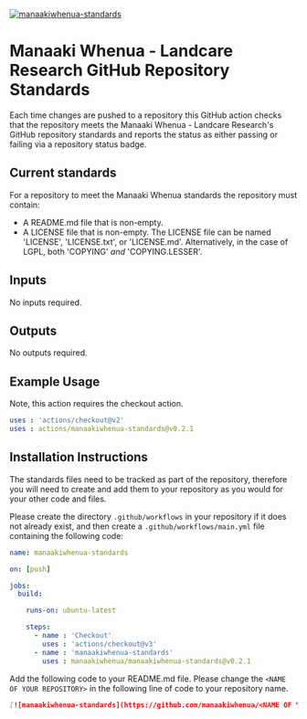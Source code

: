 [![manaakiwhenua-standards](https://github.com/manaakiwhenua/manaakiwhenua-standards/workflows/manaakiwhenua-standards/badge.svg)](https://github.com/manaakiwhenua/manaakiwhenua-standards)

# Manaaki Whenua - Landcare Research GitHub Repository Standards

Each time changes are pushed to a repository this GitHub action checks that the repository meets the Manaaki Whenua - Landcare Research's GitHub repository standards and reports the status as either passing or failing via a repository status badge.

## Current standards

For a repository to meet the Manaaki Whenua standards the repository must contain:

* A README.md file that is non-empty.
* A LICENSE file that is non-empty.  The LICENSE file can be named 'LICENSE', 'LICENSE.txt', or 'LICENSE.md'. Alternatively, in the case of LGPL, both 'COPYING' _and_ 'COPYING.LESSER'.

## Inputs

No inputs required.

## Outputs

No outputs required.

## Example Usage

Note, this action requires the checkout action.

```yaml
uses : 'actions/checkout@v2'
uses : actions/manaakiwhenua-standards@v0.2.1
```

## Installation Instructions

The standards files need to be tracked as part of the repository, therefore you will need to create and add them to your repository as you would for your other code and files.

Please create the directory `.github/workflows` in your repository if it does not already exist, and then create a `.github/workflows/main.yml` file containing the following code:

```yaml
name: manaakiwhenua-standards

on: [push]

jobs:
  build:

    runs-on: ubuntu-latest

    steps:
      - name : 'Checkout'
        uses : 'actions/checkout@v3'
      - name : 'manaakiwhenua-standards'
        uses : manaakiwhenua/manaakiwhenua-standards@v0.2.1
```

Add the following code to your README.md file.  Please change the `<NAME OF YOUR REPOSITORY>` in the following line of code to your repository name.

```markdown
[![manaakiwhenua-standards](https://github.com/manaakiwhenua/<NAME OF YOUR REPOSITORY>/workflows/manaakiwhenua-standards/badge.svg)](https://github.com/manaakiwhenua/manaakiwhenua-standards)
```
